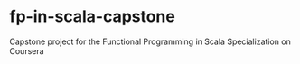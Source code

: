 # fp-in-scala-capstone
Capstone project for the Functional Programming in Scala Specialization on Coursera
